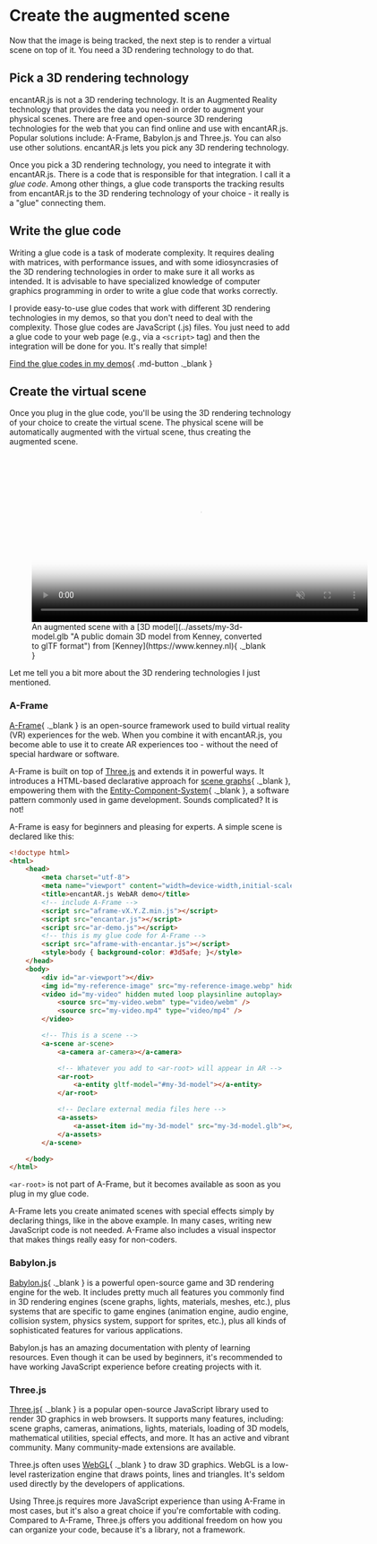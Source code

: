 # Create the augmented scene

Now that the image is being tracked, the next step is to render a virtual scene on top of it. You need a 3D rendering technology to do that.

## Pick a 3D rendering technology

encantAR.js is not a 3D rendering technology. It is an Augmented Reality technology that provides the data you need in order to augment your physical scenes. There are free and open-source 3D rendering technologies for the web that you can find online and use with encantAR.js. Popular solutions include: A-Frame, Babylon.js and Three.js. You can also use other solutions. encantAR.js lets you pick any 3D rendering technology.

Once you pick a 3D rendering technology, you need to integrate it with encantAR.js. There is a code that is responsible for that integration. I call it a _glue code_. Among other things, a glue code transports the tracking results from encantAR.js to the 3D rendering technology of your choice - it really is a "glue" connecting them.

## Write the glue code

Writing a glue code is a task of moderate complexity. It requires dealing with matrices, with performance issues, and with some idiosyncrasies of the 3D rendering technologies in order to make sure it all works as intended. It is advisable to have specialized knowledge of computer graphics programming in order to write a glue code that works correctly.

I provide easy-to-use glue codes that work with different 3D rendering technologies in my demos, so that you don't need to deal with the complexity. Those glue codes are JavaScript (.js) files. You just need to add a glue code to your web page (e.g., via a `<script>` tag) and then the integration will be done for you. It's really that simple!

[Find the glue codes in my demos](../demos.md){ .md-button ._blank }

## Create the virtual scene

Once you plug in the glue code, you'll be using the 3D rendering technology of your choice to create the virtual scene. The physical scene will be automatically augmented with the virtual scene, thus creating the augmented scene.

<figure markdown>
<video poster="../../img/demo-cool2.webp" style="width:600px" controls muted loop playsinline autoplay oncanplay="this.muted=true;this.play()">
    <source src="../../img/demo-cool2.webm" type="video/webm" />
    <source src="../../img/demo-cool2.mp4" type="video/mp4" />
</video>
<figcaption markdown>An augmented scene with a [3D model](../assets/my-3d-model.glb "A public domain 3D model from Kenney, converted to glTF format") from [Kenney](https://www.kenney.nl){ ._blank }</figcaption>
</figure>

Let me tell you a bit more about the 3D rendering technologies I just mentioned.

### A-Frame

[A-Frame](https://aframe.io){ ._blank } is an open-source framework used to build virtual reality (VR) experiences for the web. When you combine it with encantAR.js, you become able to use it to create AR experiences too - without the need of special hardware or software.

A-Frame is built on top of [Three.js](#threejs) and extends it in powerful ways. It introduces a HTML-based declarative approach for [scene graphs](https://en.wikipedia.org/wiki/Scene_graph){ ._blank }, empowering them with the [Entity-Component-System](https://en.wikipedia.org/wiki/Entity_component_system){ ._blank }, a software pattern commonly used in game development. Sounds complicated? It is not!

A-Frame is easy for beginners and pleasing for experts. A simple scene is declared like this:

```html title="index.html" hl_lines="7-8 11-12 23-36"
<!doctype html>
<html>
    <head>
        <meta charset="utf-8">
        <meta name="viewport" content="width=device-width,initial-scale=1">
        <title>encantAR.js WebAR demo</title>
        <!-- include A-Frame -->
        <script src="aframe-vX.Y.Z.min.js"></script>
        <script src="encantar.js"></script>
        <script src="ar-demo.js"></script>
        <!-- this is my glue code for A-Frame -->
        <script src="aframe-with-encantar.js"></script>
        <style>body { background-color: #3d5afe; }</style>
    </head>
    <body>
        <div id="ar-viewport"></div>
        <img id="my-reference-image" src="my-reference-image.webp" hidden>
        <video id="my-video" hidden muted loop playsinline autoplay>
            <source src="my-video.webm" type="video/webm" />
            <source src="my-video.mp4" type="video/mp4" />
        </video>

        <!-- This is a scene -->
        <a-scene ar-scene>
            <a-camera ar-camera></a-camera>

            <!-- Whatever you add to <ar-root> will appear in AR -->
            <ar-root>
                <a-entity gltf-model="#my-3d-model"></a-entity>
            </ar-root>

            <!-- Declare external media files here -->
            <a-assets>
                <a-asset-item id="my-3d-model" src="my-3d-model.glb"></a-asset-item>
            </a-assets>
        </a-scene>

    </body>
</html>
```

`<ar-root>` is not part of A-Frame, but it becomes available as soon as you plug in my glue code.

A-Frame lets you create animated scenes with special effects simply by declaring things, like in the above example. In many cases, writing new JavaScript code is not needed. A-Frame also includes a visual inspector that makes things really easy for non-coders.

### Babylon.js

[Babylon.js](https://www.babylonjs.com){ ._blank } is a powerful open-source game and 3D rendering engine for the web. It includes pretty much all features you commonly find in 3D rendering engines (scene graphs, lights, materials, meshes, etc.), plus systems that are specific to game engines (animation engine, audio engine, collision system, physics system, support for sprites, etc.), plus all kinds of sophisticated features for various applications.

Babylon.js has an amazing documentation with plenty of learning resources. Even though it can be used by beginners, it's recommended to have working JavaScript experience before creating projects with it.

### Three.js

[Three.js](https://threejs.org){ ._blank } is a popular open-source JavaScript library used to render 3D graphics in web browsers. It supports many features, including: scene graphs, cameras, animations, lights, materials, loading of 3D models, mathematical utilities, special effects, and more. It has an active and vibrant community. Many community-made extensions are available.

Three.js often uses [WebGL](https://webglfundamentals.org){ ._blank } to draw 3D graphics. WebGL is a low-level rasterization engine that draws points, lines and triangles. It's seldom used directly by the developers of applications.

Using Three.js requires more JavaScript experience than using A-Frame in most cases, but it's also a great choice if you're comfortable with coding. Compared to A-Frame, Three.js offers you additional freedom on how you can organize your code, because it's a library, not a framework.